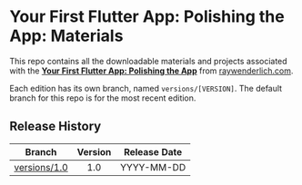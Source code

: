 # Your First Flutter App: Polishing the App: Materials

This repo contains all the downloadable materials and projects associated with the **[Your First Flutter App: Polishing the App](https://www.raywenderlich.com/library)** from [raywenderlich.com](https://www.raywenderlich.com).

Each edition has its own branch, named `versions/[VERSION]`. The default branch for this repo is for the most recent edition.

## Release History

| Branch                                                                                  | Version | Release Date |
| --------------------------------------------------------------------------------------- |:-------:|:------------:|
| [versions/1.0](https://github.com/raywenderlich/video-yffa2-materials/tree/versions/1.0) | 1.0     | YYYY-MM-DD   |
